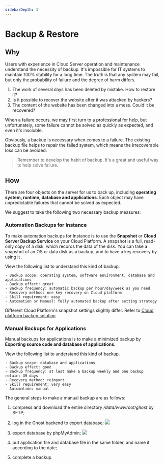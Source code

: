 ```yaml
---
sidebarDepth: 3
---
```


# Backup & Restore

## Why

Users with experience in Cloud Server operation and maintenance understand the necessity of backup. It's impossible for IT systems to maintain 100% stability for a long time. The truth is that any system may fail, but only the probability of failure and the degree of harm differs.

1. The work of several days has been deleted by mistake. How to restore it?
2. Is it possible to recover the website after it was attacked by hackers?
3. The content of the website has been changed into a mess. Could it be recovered?

When a failure occurs, we may first turn to a professional for help, but unfortunately, some failure cannot be solved as quickly as expected, and even it's insoluble.

Obviously, a backup is necessary when comes to a failure. The existing backup file helps to repair the failed system, which means the irrecoverable loss can be avoided.

> Remember to develop the habit of backup. It's a great and useful way to help solve failure.

## How

There are four objects on the server for us to back up, including  **operating system, runtime, database and applications**. Each object may have unpredictable failures that cannot be solved as expected.

We suggest to take the following two necessary backup measures:

### Automation Backups for Instance

To make automation backups for Instance is to use the **Snapshot** or **Cloud Server Backup Service** on your Cloud Platform. A snapshot is a full, read-only copy of a disk, which records the data of the disk. You can take a snapshot of an OS or data disk as a backup, and to have a key recovery by using it .

View the following list to understand this kind of backup.

```
- Backup scope: operating system, software environment, database and applications
- Backup effect: great
- Backup frequency: automatic backup per hour/day/week as you need
- Recovery method: one key recovery on Cloud platform
- Skill requirement: easy 
- Automation or Manual: fully automated backup after setting strategy
```

Different Cloud Platform's snapshot settings slightly differ. Refer to [Cloud platform backup solution](https://support.websoft9.com/docs/faq/tech-instance.html)

### Manual Backups for Applications

Manual backups for applications is to make a minimized backup by **Exporting source code and database of applications**.

View the following list to understand this kind of backup.

```
- Backup scope: database and applications
- Backup effect: good
- Backup frequency: at lest make a backup weekly and one backup retains 39 days
- Recovery method: reimport
- Skill requirement: very easy 
- Automation: manual
```
The general steps to make a manual backup are as follows:

1. compress and download the entire directory */data/wwwroot/ghost* by SFTP;

2. log in the Ghost backend to export database;
   ![](https://libs.websoft9.com/Websoft9/DocsPicture/en/ghost/ghost-exportalldatas-websoft9.png)

3. export database by phpMyAdmin;
   ![](https://libs.websoft9.com/Websoft9/DocsPicture/en/phpmyadmin/phpmyadmin-export-websoft9.png)

4. put application file and database file in the same folder, and name it according to the date;

5. complete a backup.